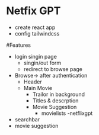 # Netfix GPT

- create react app
- config tailwindcss

#Features
- login singin page
   - singin/out form
   - redirect to browse page
- Browse-> after authentication
  - Header
  - Main Movie
    - Trailor in background
    - Titles & descrption
    - Movie Suggestion
      - movielists
-netflixgpt
 - searchbar
 - movie suggestion     